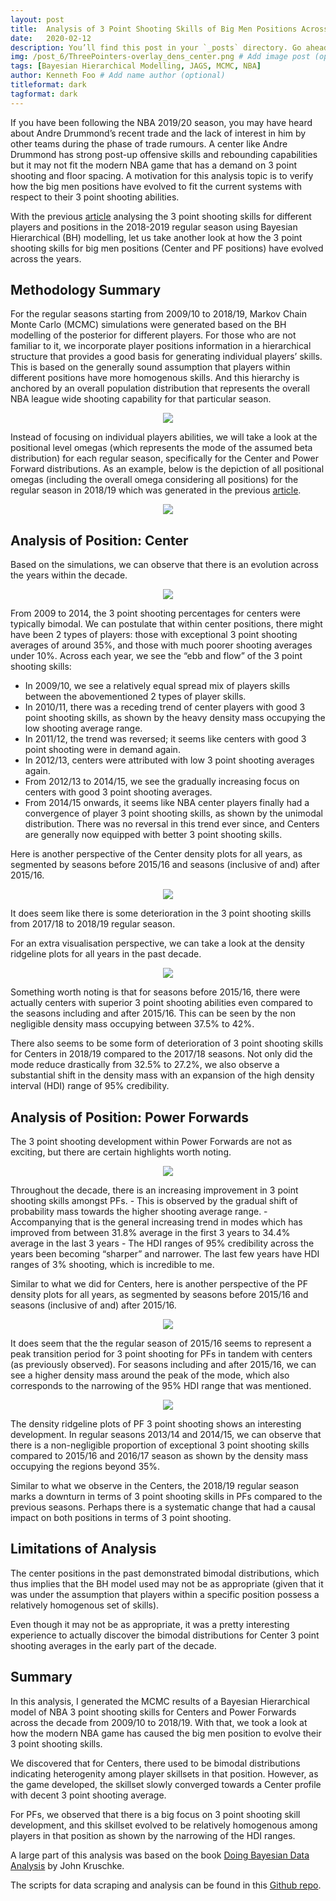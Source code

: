 ```yaml
---
layout: post
title:  Analysis of 3 Point Shooting Skills of Big Men Positions Across a Decade
date:   2020-02-12
description: You’ll find this post in your `_posts` directory. Go ahead and edit it and re-build the site to see your changes. # Add post description (optional)
img: /post_6/ThreePointers-overlay_dens_center.png # Add image post (optional)
tags: [Bayesian Hierarchical Modelling, JAGS, MCMC, NBA]
author: Kenneth Foo # Add name author (optional)
titleformat: dark
tagformat: dark
---
```


If you have been following the NBA 2019/20 season, you may have heard
about Andre Drummond’s recent trade and the lack of interest in him by
other teams during the phase of trade rumours. A center like Andre
Drummond has strong post-up offensive skills and rebounding capabilities
but it may not fit the modern NBA game that has a demand on 3 point
shooting and floor spacing. A motivation for this analysis topic is to
verify how the big men positions have evolved to fit the current systems
with respect to their 3 point shooting abilities.

With the previous
[article](https://github.com/kfoofw/nba_espn/blob/master/3.analysis/threepoint_2018-19/Bayesian-Hierarchical-Modelling-of-3-point-shooting.md)
analysing the 3 point shooting skills for different players and
positions in the 2018-2019 regular season using Bayesian Hierarchical
(BH) modelling, let us take another look at how the 3 point shooting
skills for big men positions (Center and PF positions) have evolved
across the years.

## Methodology Summary

For the regular seasons starting from 2009/10 to 2018/19, Markov Chain
Monte Carlo (MCMC) simulations were generated based on the BH modelling
of the posterior for different players. For those who are not familiar
to it, we incorporate player positions information in a hierarchical
structure that provides a good basis for generating individual players’
skills. This is based on the generally sound assumption that players
within different positions have more homogenous skills. And this
hierarchy is anchored by an overall population distribution that
represents the overall NBA league wide shooting capability for that
particular season.

<p align="center">
  <img src="{{site.baseurl}}/assets/img/post_6/hierarchy_simplification.png"/> 
</p>

Instead of focusing on individual players abilities, we will take a look
at the positional level omegas (which represents the mode of the assumed
beta distribution) for each regular season, specifically for the Center
and Power Forward distributions. As an example, below is the depiction
of all positional omegas (including the overall omega considering all
positions) for the regular season in 2018/19 which was generated in the
previous
[article](https://github.com/kfoofw/nba_espn/blob/master/3.analysis/threepoint_2018-19/Bayesian-Hierarchical-Modelling-of-3-point-shooting.md).

<p align="center">
  <img src="{{site.baseurl}}/assets/img/post_6/ThreePointers-Omega.png"/> 
</p>

## Analysis of Position: Center

Based on the simulations, we can observe that there is an evolution
across the years within the decade.

<p align="center">
  <img src="{{site.baseurl}}/assets/img/post_6/ThreePointers-Omega_Center_2009_2018.png"/> 
</p>

From 2009 to 2014, the 3 point shooting percentages for centers were
typically bimodal. We can postulate that within center positions, there
might have been 2 types of players: those with exceptional 3 point
shooting averages of around 35%, and those with much poorer shooting
averages under 10%. Across each year, we see the “ebb and flow” of the 3
point shooting skills:

  - In 2009/10, we see a relatively equal spread mix of players skills
    between the abovementioned 2 types of player skills.
  - In 2010/11, there was a receding trend of center players with good 3
    point shooting skills, as shown by the heavy density mass occupying
    the low shooting average range.
  - In 2011/12, the trend was reversed; it seems like centers with good
    3 point shooting were in demand again.
  - In 2012/13, centers were attributed with low 3 point shooting
    averages again.
  - From 2012/13 to 2014/15, we see the gradually increasing focus on
    centers with good 3 point shooting averages.
  - From 2014/15 onwards, it seems like NBA center players finally had a
    convergence of player 3 point shooting skills, as shown by the
    unimodal distribution. There was no reversal in this trend ever
    since, and Centers are generally now equipped with better 3 point
    shooting skills.

Here is another perspective of the Center density plots for all years,
as segmented by seasons before 2015/16 and seasons (inclusive of and)
after 2015/16.

<p align="center">
  <img src="{{site.baseurl}}/assets/img/post_6/ThreePointers-overlay_dens_center.png"/> 
</p>


It does seem like there is some deterioration in the 3 point shooting
skills from 2017/18 to 2018/19 regular season.

For an extra visualisation perspective, we can take a look at the
density ridgeline plots for all years in the past
decade.

<p align="center">
  <img src="{{site.baseurl}}/assets/img/post_6/ThreePointers-ridge_center.png"/> 
</p>

Something worth noting is that for seasons before 2015/16, there were
actually centers with superior 3 point shooting abilities even compared
to the seasons including and after 2015/16. This can be seen by the non
negligible density mass occupying between 37.5% to 42%.

There also seems to be some form of deterioration of 3 point shooting
skills for Centers in 2018/19 compared to the 2017/18 seasons. Not only
did the mode reduce drastically from 32.5% to 27.2%, we also observe a
substantial shift in the density mass with an expansion of the high
density interval (HDI) range of 95% credibility.

## Analysis of Position: Power Forwards

The 3 point shooting development within Power Forwards are not as
exciting, but there are certain highlights worth
noting.

<p align="center">
  <img src="{{site.baseurl}}/assets/img/post_6/ThreePointers-Omega_PF_2009_2018.png"/> 
</p>

Throughout the decade, there is an increasing improvement in 3 point
shooting skills amongst PFs. - This is observed by the gradual shift of
probability mass towards the higher shooting average range. -
Accompanying that is the general increasing trend in modes which has
improved from between 31.8% average in the first 3 years to 34.4%
average in the last 3 years - The HDI ranges of 95% credibility across
the years been becoming “sharper” and narrower. The last few years have
HDI ranges of 3% shooting, which is incredible to me.

Similar to what we did for Centers, here is another perspective of the
PF density plots for all years, as segmented by seasons before 2015/16
and seasons (inclusive of and) after
2015/16.

<p align="center">
  <img src="{{site.baseurl}}/assets/img/post_6/ThreePointers-overlay_dens_pf.png"/> 
</p>

It does seem that the the regular season of 2015/16 seems to represent a
peak transition period for 3 point shooting for PFs in tandem with
centers (as previously observed). For seasons including and after
2015/16, we can see a higher density mass around the peak of the mode,
which also corresponds to the narrowing of the 95% HDI range that was
mentioned.

<p align="center">
  <img src="{{site.baseurl}}/assets/img/post_6/ThreePointers-ridge_pf.png"/> 
</p>

The density ridgeline plots of PF 3 point shooting shows an interesting
development. In regular seasons 2013/14 and 2014/15, we can observe that
there is a non-negligible proportion of exceptional 3 point shooting
skills compared to 2015/16 and 2016/17 season as shown by the density
mass occupying the regions beyond 35%.

Similar to what we observe in the Centers, the 2018/19 regular season
marks a downturn in terms of 3 point shooting skills in PFs compared to
the previous seasons. Perhaps there is a systematic change that had a
causal impact on both positions in terms of 3 point shooting.

## Limitations of Analysis

The center positions in the past demonstrated bimodal distributions,
which thus implies that the BH model used may not be as appropriate
(given that it was under the assumption that players within a specific
position possess a relatively homogenous set of skills).

Even though it may not be as appropriate, it was a pretty interesting
experience to actually discover the bimodal distributions for Center 3
point shooting averages in the early part of the decade.

## Summary

In this analysis, I generated the MCMC results of a Bayesian
Hierarchical model of NBA 3 point shooting skills for Centers and Power
Forwards across the decade from 2009/10 to 2018/19. With that, we took a
look at how the modern NBA game has caused the big men position to
evolve their 3 point shooting skills.

We discovered that for Centers, there used to be bimodal distributions
indicating heterogenity among player skillsets in that position.
However, as the game developed, the skillset slowly converged towards a
Center profile with decent 3 point shooting average.

For PFs, we observed that there is a big focus on 3 point shooting skill
development, and this skillset evolved to be relatively homogenous among
players in that position as shown by the narrowing of the HDI ranges.

A large part of this analysis was based on the book [Doing Bayesian Data
Analysis](https://sites.google.com/site/doingbayesiandataanalysis/) by
John Kruschke.

The scripts for data scraping and analysis can be found in this [Github repo](https://github.com/kfoofw/nba_espn).
